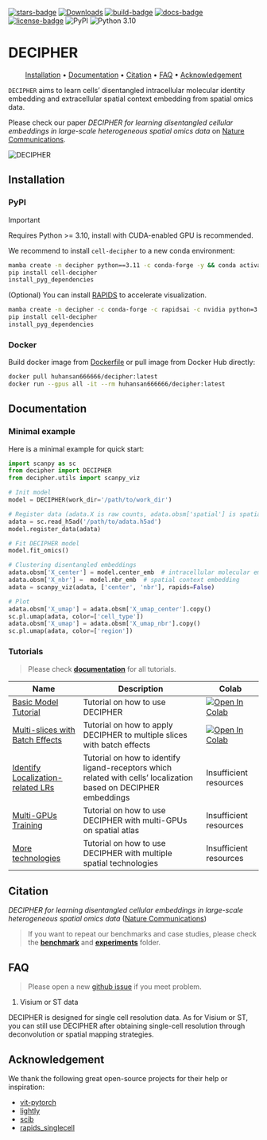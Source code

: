 [![stars-badge](https://img.shields.io/github/stars/gao-lab/DECIPHER?logo=GitHub&color=yellow)](https://github.com/gao-lab/DECIPHER/stargazers)
[![Downloads](https://static.pepy.tech/badge/cell-decipher)](https://pepy.tech/project/cell-decipher)
[![build-badge](https://github.com/gao-lab/DECIPHER/actions/workflows/build.yml/badge.svg)](https://github.com/gao-lab/DECIPHER/actions/workflows/build.yml)
[![docs-badge](https://readthedocs.org/projects/cell-decipher/badge/?version=latest)](https://cell-decipher.readthedocs.io/en/latest/)
[![license-badge](https://img.shields.io/badge/License-MIT-yellow.svg)](https://opensource.org/licenses/MIT)
![PyPI](https://img.shields.io/pypi/v/cell-decipher?label=pypi)
![Python 3.10](https://img.shields.io/badge/python->=3.10-blue.svg)

<!-- [![codecov](https://codecov.io/gh/gao-lab/DECIPHER/graph/badge.svg?token=zgwG4u9v0F)](https://codecov.io/gh/gao-lab/DECIPHER) -->

# DECIPHER
<div align="center">

[Installation](#Installation) • [Documentation](#Documentation) • [Citation](#Citation) • [FAQ](#FAQ) • [Acknowledgement](#Acknowledgement)

</div>

`DECIPHER` aims to learn cells’ disentangled intracellular molecular identity embedding and extracellular spatial context embedding from spatial omics data.

Please check our paper *DECIPHER for learning disentangled cellular embeddings in large-scale heterogeneous spatial omics data* on [Nature Communications](https://www.nature.com/articles/s41467-025-63140-8).

![DECIPHER](./docs/_static/Model.png)

## Installation

### PyPI

> [!IMPORTANT]
> Requires Python >= 3.10, install with CUDA-enabled GPU is recommended.

We recommend to install `cell-decipher` to a new conda environment:

```sh
mamba create -n decipher python==3.11 -c conda-forge -y && conda activate decipher
pip install cell-decipher
install_pyg_dependencies
```

(Optional) You can install [RAPIDS](https://docs.rapids.ai/install) to accelerate visualization.

```sh
mamba create -n decipher -c conda-forge -c rapidsai -c nvidia python=3.11 rapids=25.06 'cuda-version>=12.0,<=12.8' -y && conda activate decipher
pip install cell-decipher
install_pyg_dependencies
```

### Docker

Build docker image from [Dockerfile](./Dockerfile) or pull image from Docker Hub directly:

```sh
docker pull huhansan666666/decipher:latest
docker run --gpus all -it --rm huhansan666666/decipher:latest
```

## Documentation

### Minimal example
Here is a minimal example for quick start:

```python
import scanpy as sc
from decipher import DECIPHER
from decipher.utils import scanpy_viz

# Init model
model = DECIPHER(work_dir='/path/to/work_dir')

# Register data (adata.X is raw counts, adata.obsm['spatial'] is spatial coordinates)
adata = sc.read_h5ad('/path/to/adata.h5ad')
model.register_data(adata)

# Fit DECIPHER model
model.fit_omics()

# Clustering disentangled embeddings
adata.obsm['X_center'] = model.center_emb  # intracellular molecular embedding
adata.obsm['X_nbr'] =  model.nbr_emb  # spatial context embedding
adata = scanpy_viz(adata, ['center', 'nbr'], rapids=False)

# Plot
adata.obsm['X_umap'] = adata.obsm['X_umap_center'].copy()
sc.pl.umap(adata, color=['cell_type'])
adata.obsm['X_umap'] = adata.obsm['X_umap_nbr'].copy()
sc.pl.umap(adata, color=['region'])
```

### Tutorials
> Please check [**documentation**](https://cell-decipher.readthedocs.io/en/latest) for all tutorials.

| Name                                    | Description                                                  | Colab                                                        |
| --------------------------------------- | ------------------------------------------------------------ | ------------------------------------------------------------ |
| [Basic Model Tutorial](./docs/tutorials/1-train_model.ipynb)                | Tutorial on how to use DECIPHER                            | [![Open In Colab](https://img.shields.io/badge/Colab-PyTorch-blue?logo=googlecolab)](https://colab.research.google.com/drive/14PEtrgqlf-KbLOTfBLc9gbx0YvY6mi0S?usp=sharing) |
| [Multi-slices with Batch Effects](./docs/tutorials/2-remove_batch.ipynb)     | Tutorial on how to apply DECIPHER to multiple slices with batch effects | [![Open In Colab](https://img.shields.io/badge/Colab-PyTorch-blue?logo=googlecolab)](https://colab.research.google.com/drive/1eLJeRDZFq2tlDUWpETlSxVUdzRv9CeSD?usp=sharing) |
| [Identify Localization-related LRs](./docs/tutorials/3-select_LRs.ipynb) | Tutorial on how to identify ligand-receptors which related with cells’ localization based on DECIPHER embeddings | Insufficient resources |
| [Multi-GPUs Training](./docs/tutorials.md#multi-gpu-training)                        | Tutorial on how to use DECIPHER with multi-GPUs on spatial atlas | Insufficient resources |
| [More technologies](./docs/tutorials/4-more_techs.ipynb)                        | Tutorial on how to use DECIPHER with multiple spatial technologies | Insufficient resources |

## Citation

*DECIPHER for learning disentangled cellular embeddings in large-scale heterogeneous spatial omics data* ([Nature Communications](https://www.nature.com/articles/s41467-025-63140-8))


> If you want to repeat our benchmarks and case studies, please check the [**benchmark**](./benchmark/) and [**experiments**](./experiments/) folder.

## FAQ
> Please open a new [github issue](https://github.com/gao-lab/DECIPHER/issues/new/choose) if you meet problem.

1. Visium or ST data

DECIPHER is designed for single cell resolution data. As for Visium or ST, you can still use DECIPHER after obtaining single-cell resolution through deconvolution or spatial mapping strategies.

<!-- 2. `CUDA out of memory` error

The `model.train_gene_select()` may need a lot GPU memory. For example, it needs ~40G GPU memory in [Identify Localization-related LRs](./docs/tutorials/3-select_LRs.ipynb) tutorial (with ~700k cells and 1k LRs). If your GPU device do not have enough memory, you still can train model on GPU but set `disable_gpu=True` in `model.train_gene_select()`. -->


## Acknowledgement
We thank the following great open-source projects for their help or inspiration:

- [vit-pytorch](https://github.com/lucidrains/vit-pytorch)
- [lightly](https://github.com/lightly-ai/lightly)
- [scib](https://github.com/theislab/scib)
- [rapids_singlecell](https://github.com/scverse/rapids_singlecell/)
